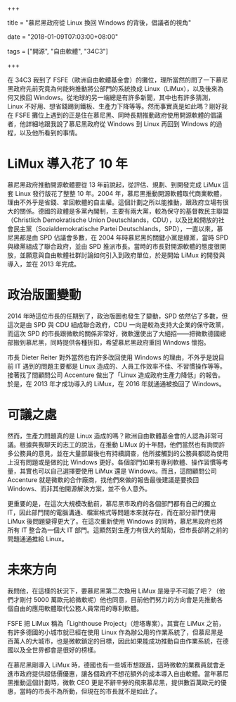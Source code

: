 +++

title = "慕尼黑政府從 Linux 換回 Windows 的背後，倡議者的視角"

date = "2018-01-09T07:03:00+08:00"

tags = ["開源", "自由軟體", "34C3"]

+++

在 34C3 我到了 FSFE（歐洲自由軟體基金會）的攤位，理所當然的問了一下慕尼黑政府先前究竟為何能夠推動將公部門的系統換成 Linux（LiMux），以及後來為何又換回 Windows。從地球的另一端總是有許多新聞，其中也有許多猜測，Linux 不好用、想省錢踢到鐵板、生產力下降等等。然而事實真是如此嗎？剛好我在 FSFE 攤位上遇到的正是住在慕尼黑、同時長期推動政府使用開源軟體的倡議者，他詳細地跟我說了慕尼黑政府從 Windows 到 Linux 再回到 Windows 的過程，以及他所看到的事情。

# LiMux 導入花了 10 年

慕尼黑政府推動開源軟體要從 13 年前說起，從評估、規劃、到開發完成 LiMux 這套 Linux 發行版花了整整 10 年。2004 年，慕尼黑推動開源軟體取代商業軟體，理由不外乎是省錢、拿回軟體的自主權。這個計劃之所以能推動，跟政府立場有很大的關係。德國的政體是多黨內閣制，主要有兩大黨，較為保守的基督教民主聯盟（Christlich Demokratische Union Deutschlands，CDU），以及比較開放的社會民主黨（Sozialdemokratische Partei Deutschlands，SPD），一直以來，慕尼黑都是由 SPD 佔議會多數，在 2004 年時慕尼黑的關鍵小黨是綠黨，當時 SPD 與綠黨組成了聯合政府，並由 SPD 推派市長。當時的市長對開源軟體的態度很開放，並願意與自由軟體社群討論如何引入到政府單位，於是開始 LiMux 的開發與導入，並在 2013 年完成。

# 政治版圖變動

2014 年時這位市長的任期到了，政治版圖也發生了變動，SPD 依然佔了多數，但這次是由 SPD 與 CDU 組成聯合政府，CDU 一向是較為支持大企業的保守政黨，而這次 SPD 的市長跟微軟的關係非常好，微軟還使出了大絕招——把微軟德國總部搬到慕尼黑，同時提供各種折扣，希望慕尼黑政府重回 Windows 懷抱。

市長 Dieter Reiter 對外當然也有許多改回使用 Windows 的理由，不外乎是說目前 IT 遇到的問題主要都是 Linux 造成的、人員工作效率不佳、不習慣操作等等。接著找了間顧問公司 Accenture 做出了「Linux 造成政府生產力降低」的報告。於是，在 2013 年才成功導入的 LiMux，在 2016 年就通通被換回了 Windows。

# 可議之處

然而，生產力問題真的是 Linux 造成的嗎？歐洲自由軟體基金會的人認為非常可議。根據與我聊天的志工的說法，在推動 LiMux 的十年間，他們當然也有詢問許多公務員的意見，並在大量部屬後也有持續調查，他所接觸到的公務員都認為使用上沒有問題或是做的比 Windows 更好。各個部門如果有專利軟體、操作習慣等考量，其實也可以自己選擇要使用 LiMux 還是 Windows。而且，這間顧問公司 Accenture 就是微軟的合作廠商，找他們來做的報告最後建議是要換回 Windows、而非其他開源解決方案，並不令人意外。

更重要的是，在這次大規模改動前，慕尼黑市政府的各個部門都有自己的獨立 IT，因此部門間的電腦溝通、檔案格式等問題本來就存在，而在部分部門使用 LiMux 後問題變得更大了。在這次重新使用 Windows 的同時，慕尼黑政府也將所有 IT 整合為一個大 IT 部門。這顯然對生產力有很大的幫助，但市長卻將之前的問題通通推給 Linux。

# 未來方向

我問他，在這樣的狀況下，要慕尼黑第二次換用 LiMux 是幾乎不可能了吧？（他們才剛付 5000 萬歐元給微軟呢）他也同意，目前他們努力的方向會是先推動各個自由的應用軟體取代公務人員常用的專利軟體。

FSFE 把 LiMux 稱為「Lighthouse Project」（燈塔專案）。其實在 LiMux 之前，有許多德國的小城市就已經在使用 Linux 作為辦公用的作業系統了，但慕尼黑是百萬人的大城市，也是微軟鎖定的目標，因此如果能成功推動自由作業系統，在德國以及全世界都會是很好的榜樣。

在慕尼黑剛導入 LiMux 時，德國也有一些城市想跟進，這時微軟的業務員就會走進市政府提供超低價優惠，讓各個政府不想花額外的成本導入自由軟體。當年慕尼黑推動這個計劃時，微軟 CEO 更是不辭辛勞的飛來慕尼黑，提供數百萬歐元的優惠，當時的市長不為所動，但現在的市長就不是如此了。
